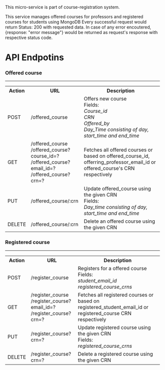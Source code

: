 This micro-service is part of course-registration system.

This service manages offered courses for professors and registered courses for students using MongoDB
Every successful request would return Status: 200 with requested data.
In case of any error encoutered, {response: "error message"} would be returned as request's response with respective status code.

<h1>API Endpotins</h1>

<h3>Offered course</h3>
<hr>
<table>
  <tr>
    <th>Action</th>
    <th>URL</th>
    <th>Description</th>
  </tr>
  <tr>
    <td>POST</td>
    <td>/offered_course</td>
    <td>Offers new course <br> Fields: <br> <i>Course_id<br>CRN<br>Offered_by<br>Day_Time consisting of day, start_time and end_time </i></td>
  </tr>
  <tr>
    <td>GET</td>
    <td>/offered_course <br>/offered_course?course_id=? <br> /offered_course?email_id=? <br> /offered_course?crn=?</td>
    <td>Fetches all offered courses or based on offered_course_id, offerring_professor_email_id or offered_course's CRN respectively</td>
  </tr>
  <tr>
    <td>PUT</td>
    <td>/offered_course/:crn</td>
    <td>Update offered_course using the given CRN <br>Fields:<br><i>Day_time consisting of day, start_time and end_time</i></td>
  </tr>
  <tr>
    <td>DELETE</td>
    <td>/offered_course/:crn</td>
    <td>Delete an offered course using the given CRN</td>
  </tr>
</table>

<h3>Registered course</h3>
<hr>
<table>
  <tr>
    <th>Action</th>
    <th>URL</th>
    <th>Description</th>
  </tr>
  <tr>
    <td>POST</td>
    <td>/register_course</td>
    <td>Registers for a offered course <br> Fields: <br> <i>student_email_id<br>registered_course_crns</i></td>
  </tr>
  <tr>
    <td>GET</td>
    <td>/register_course <br> /register_course?email_id=? <br> /register_course?crn=?</td>
    <td>Fetches all registered courses or based on registered_student_email_id or registered_course CRN respectively</td>
  </tr>
  <tr>
    <td>PUT</td>
    <td>/register_course?crn=?</td>
    <td>Update registered course using the given CRN <br>Fields:<br><i>registered_course_crns</i></td>
  </tr>
  <tr>
    <td>DELETE</td>
    <td>/register_course?crn=?</td>
    <td>Delete a registered course using the given CRN</td>
  </tr>
</table>
